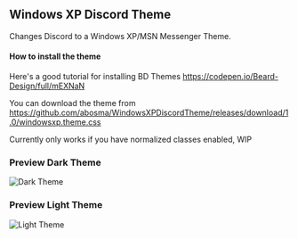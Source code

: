## Windows XP Discord Theme

Changes Discord to a Windows XP/MSN Messenger Theme.

#### How to install the theme
Here's a good tutorial for installing BD Themes https://codepen.io/Beard-Design/full/mEXNaN

You can download the theme from https://github.com/abosma/WindowsXPDiscordTheme/releases/download/1.0/windowsxp.theme.css

Currently only works if you have normalized classes enabled, WIP

### Preview Dark Theme
![Dark Theme](https://i.imgur.com/kjAXgre.png)

### Preview Light Theme
![Light Theme](https://i.imgur.com/NtT214S.png)
